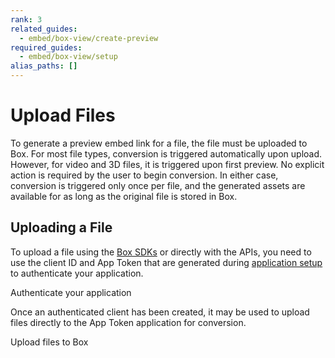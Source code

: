 ```yaml
---
rank: 3
related_guides:
  - embed/box-view/create-preview
required_guides:
  - embed/box-view/setup
alias_paths: []
---
```


# Upload Files

To generate a preview embed link for a file, the file must be uploaded to
Box. For most file types, conversion is triggered automatically upon upload.
However, for video and 3D files, it is triggered upon first preview. No explicit
action is required by the user to begin conversion. In either case, conversion
is triggered only once per file, and the generated assets are available for as
long as the original file is stored in Box.

## Uploading a File

To upload a file using the [Box SDKs](pages://sdks-and-tools/) or directly with
the APIs, you need to use the client ID and App Token that are generated
during [application setup](guide://embed/box-view/setup) to authenticate your
application.

<CTA to='guide://authentication/app-token'>
  Authenticate your application
</CTA>

Once an authenticated client has been created, it may be used to upload files
directly to the App Token application for conversion.

<CTA to='guide://uploads/direct/file'>
  Upload files to Box
</CTA>
